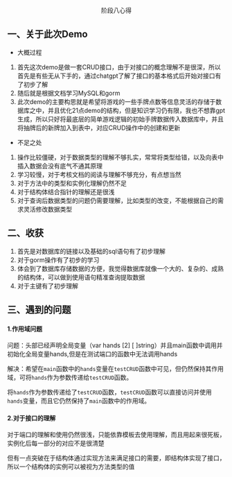 <center>阶段八心得</center>

## 一、关于此次Demo

* 大概过程

1. 首先这次demo是做一套CRUD接口，由于对接口的概念理解不是很深，所以首先是有些无从下手的，通过chatgpt了解了接口的基本格式后开始对接口有了初步了解
2. 随后就是根据文档学习MySQL和gorm
3. 此次demo的主要构思就是希望将游戏的一些手牌点数等信息灵活的存储于数据库之中，并且优化21点demo的结构，但是知识学习仍有限，我也不想靠gpt生成，所以只好将最底层的简单游戏逻辑的初始手牌数据传入数据库中，并且将抽牌后的新牌加入到表中，对应CRUD操作中的创建和更新

* 不足之处

1. 操作比较僵硬，对于数据类型的理解不够扎实，常常将类型给错，以及向表中插入数据会没有底气不通其原理
2. 学习较慢，对于考核文档的阅读与理解不够充分，有点想当然
3. 对于方法中的类型和实例化理解仍然不足
4. 对于结构体结合指针的理解还是很浅
5. 对于查询后数据类型的问题仍需要理解，比如类型的改变，不能根据自己的需求灵活修改数据类型

## 二、收获

1. 首先是对数据库的链接以及基础的sql语句有了初步理解
2. 对于gorm操作有了初步的学习
3. 体会到了数据库存储数据的方便，我觉得数据库就像一个大的、复杂的、成熟的结构体，可以做到使用语句精准查询提取数据
4. 对于主键有了初步理解

## 三、遇到的问题

#### 1.作用域问题

问题：头部已经声明全局变量（var hands [2] [ ]string）并且main函数中调用并初始化全局变量hands,但是在测试端口的函数中无法调用hands

解决：希望在`main`函数中的`hands`变量在`testCRUD`函数中可见，但仍然保持其作用域，可将`hands`作为参数传递给`testCRUD`函数。

将`hands`作为参数传递给了`testCRUD`函数，`testCRUD`函数可以直接访问并使用`hands`变量，而且它仍然保持了`main`函数中的作用域。

#### 2.对于接口的理解

对于端口的理解和使用仍然很浅，只能依靠模板去使用理解，而且用起来很死板，实例化后每一部分的对应不是很清楚

但有一点突破在于结构体通过实现方法来满足接口的需要，即结构体实现了接口，所以一个结构体的实例可以被视为方法类型的值